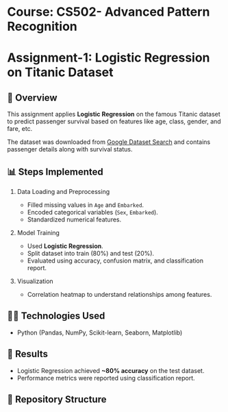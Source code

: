 # Course: CS502- Advanced Pattern Recognition

# Assignment-1: Logistic Regression on Titanic Dataset

## 📌 Overview
This assignment applies **Logistic Regression** on the famous Titanic dataset to predict passenger survival based on features like age, class, gender, and fare, etc.  

The dataset was downloaded from [Google Dataset Search](https://datasetsearch.research.google.com/) and contains passenger details along with survival status.

## 📊 Steps Implemented
1. Data Loading and Preprocessing
   - Filled missing values in `Age` and `Embarked`.
   - Encoded categorical variables (`Sex`, `Embarked`).
   - Standardized numerical features.

2. Model Training
   - Used **Logistic Regression**.
   - Split dataset into train (80%) and test (20%).
   - Evaluated using accuracy, confusion matrix, and classification report.

3. Visualization
   - Correlation heatmap to understand relationships among features.

## 🧑‍💻 Technologies Used
- Python (Pandas, NumPy, Scikit-learn, Seaborn, Matplotlib)

## 🚀 Results
- Logistic Regression achieved **~80% accuracy** on the test dataset.
- Performance metrics were reported using classification report.

## 📂 Repository Structure
